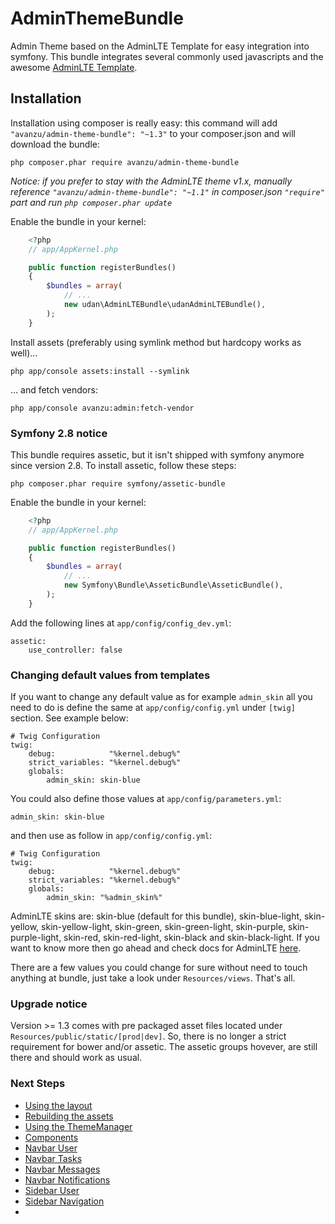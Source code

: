 AdminThemeBundle
================

Admin Theme based on the AdminLTE Template for easy integration into symfony.
This bundle integrates several commonly used javascripts and the awesome [AdminLTE Template](https://github.com/almasaeed2010/AdminLTE).

## Installation

Installation using composer is really easy: this command will add `"avanzu/admin-theme-bundle": "~1.3"` to your composer.json
and will download the bundle:

	php composer.phar require avanzu/admin-theme-bundle

_Notice: if you prefer to stay with the AdminLTE theme v1.x, manually reference `"avanzu/admin-theme-bundle": "~1.1"` in composer.json `"require"` part and run `php composer.phar update`_

Enable the bundle in your kernel:
```php
	<?php
	// app/AppKernel.php

	public function registerBundles()
	{
		$bundles = array(
			// ...
			new udan\AdminLTEBundle\udanAdminLTEBundle(),
		);
	}
```

Install assets (preferably using symlink method but hardcopy works as well)...

	php app/console assets:install --symlink
	
... and fetch vendors:

	php app/console avanzu:admin:fetch-vendor

### Symfony 2.8 notice
This bundle requires assetic, but it isn't shipped with symfony anymore since version 2.8. To install assetic, follow these steps:

	php composer.phar require symfony/assetic-bundle

Enable the bundle in your kernel:
```php
	<?php
	// app/AppKernel.php

	public function registerBundles()
	{
		$bundles = array(
			// ...
			new Symfony\Bundle\AsseticBundle\AsseticBundle(),
		);
	}
```
Add the following lines at `app/config/config_dev.yml`:

    assetic:
        use_controller: false

### Changing default values from templates
If you want to change any default value as for example `admin_skin` all you need to do is define the same at `app/config/config.yml` under `[twig]` section. See example below:

    # Twig Configuration
    twig:
        debug:            "%kernel.debug%"
        strict_variables: "%kernel.debug%"
        globals:
            admin_skin: skin-blue
            
You could also define those values at `app/config/parameters.yml`:

    admin_skin: skin-blue

and then use as follow in `app/config/config.yml`:

    # Twig Configuration
    twig:
        debug:            "%kernel.debug%"
        strict_variables: "%kernel.debug%"
        globals:
            admin_skin: "%admin_skin%"

AdminLTE skins are: skin-blue (default for this bundle), skin-blue-light, skin-yellow, skin-yellow-light, skin-green, skin-green-light, skin-purple, skin-purple-light, skin-red, skin-red-light, skin-black and skin-black-light. If you want to know more then go ahead and check docs for AdminLTE [here][1].

There are a few values you could change for sure without need to touch anything at bundle, just take a look under `Resources/views`. That's all.
        
### Upgrade notice
Version >= 1.3 comes with pre packaged asset files located under `Resources/public/static/[prod|dev]`. So, there is no
longer a strict requirement for bower and/or assetic. The assetic groups hovever, are still there and should work as usual.


### Next Steps
* [Using the layout](Resources/docs/layout.md)
* [Rebuilding the assets](Resources/docs/rebuild.md)
* [Using the ThemeManager](Resources/docs/theme_manager.md)
* [Components](Resources/docs/component_events.md)
* [Navbar User](Resources/docs/navbar_user.md)
* [Navbar Tasks](Resources/docs/navbar_tasks.md)
* [Navbar Messages](Resources/docs/navbar_messages.md)
* [Navbar Notifications](Resources/docs/navbar_notifications.md)
* [Sidebar User](Resources/docs/sidebar_user.md)
* [Sidebar Navigation](Resources/docs/sidebar_navigation.md)
* 

 [1]: https://almsaeedstudio.com/themes/AdminLTE/documentation/index.html
